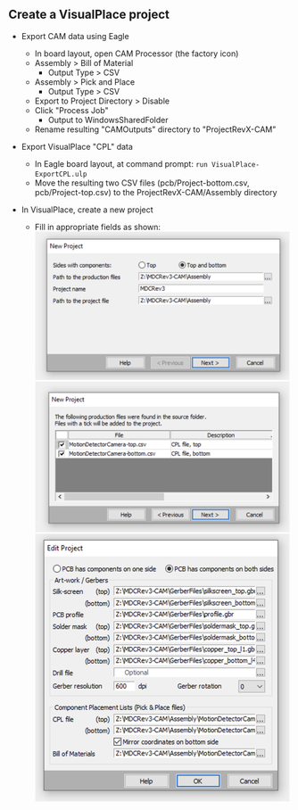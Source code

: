 ## Create a VisualPlace project

* Export CAM data using Eagle
    * In board layout, open CAM Processor (the factory icon)
    * Assembly > Bill of Material
        * Output Type > CSV
    * Assembly > Pick and Place
        * Output Type > CSV
    * Export to Project Directory > Disable
    * Click "Process Job"
        * Output to WindowsSharedFolder
    * Rename resulting "CAMOutputs" directory to "ProjectRevX-CAM"

* Export VisualPlace "CPL" data
    * In Eagle board layout, at command prompt: `run VisualPlace-ExportCPL.ulp`
    * Move the resulting two CSV files (pcb/Project-bottom.csv, pcb/Project-top.csv) to the ProjectRevX-CAM/Assembly directory

* In VisualPlace, create a new project
   * Fill in appropriate fields as shown:
     ![Step 1](VisualPlace-NewProject-Step1.png)
     ![Step 2](VisualPlace-NewProject-Step2.png)
     ![Step 3](VisualPlace-NewProject-Step3.png)
